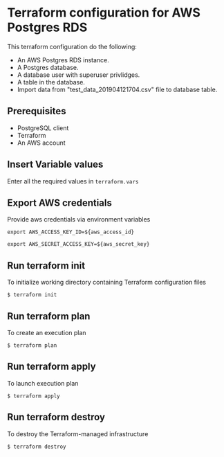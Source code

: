 # Terraform configuration for AWS Postgres RDS
This terraform configuration do the following:
* An AWS Postgres RDS instance.
* A Postgres database.
* A database user with superuser privlidges.
* A table in the database.
* Import data from "test_data_201904121704.csv" file to database table. 

## Prerequisites
* PostgreSQL client
* Terraform
* An AWS account


## Insert Variable values
Enter all the required values in ``` terraform.vars ```


## Export AWS credentials
Provide aws credentials via environment variables

```export AWS_ACCESS_KEY_ID=${aws_access_id}```

```export AWS_SECRET_ACCESS_KEY=${aws_secret_key}```


## Run terraform init
To initialize working directory containing Terraform configuration files

```$ terraform init```

## Run terraform plan
To create an execution plan

```$ terraform plan```

## Run terraform apply
To launch execution plan

```$ terraform apply```

## Run terraform destroy
To destroy the Terraform-managed infrastructure

```$ terraform destroy```

